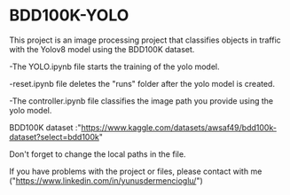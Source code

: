 # BDD100K-YOLO
This project is an image processing project that classifies objects in traffic with the Yolov8 model using the BDD100K dataset.

-The YOLO.ipynb file starts the training of the yolo model.

-reset.ipynb file deletes the "runs" folder after the yolo model is created.

-The controller.ipynb file classifies the image path you provide using the yolo model.

BDD100K dataset :"https://www.kaggle.com/datasets/awsaf49/bdd100k-dataset?select=bdd100k"

Don't forget to change the local paths in the file.

If you have problems with the project or files, please contact with me ("https://www.linkedin.com/in/yunusdermencioglu/")
